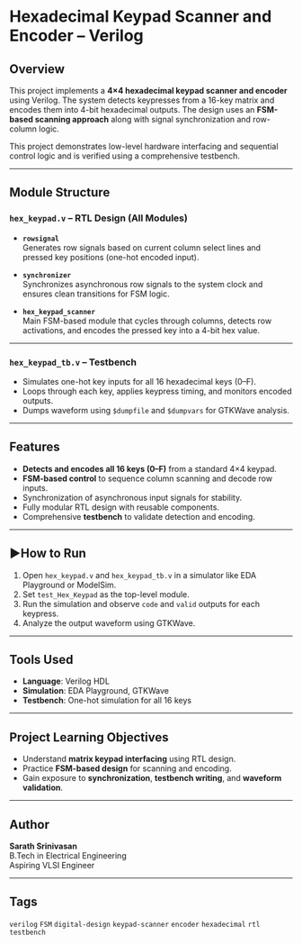 # Hexadecimal Keypad Scanner and Encoder – Verilog

## Overview
This project implements a **4×4 hexadecimal keypad scanner and encoder** using Verilog. The system detects keypresses from a 16-key matrix and encodes them into 4-bit hexadecimal outputs. The design uses an **FSM-based scanning approach** along with signal synchronization and row-column logic.

This project demonstrates low-level hardware interfacing and sequential control logic and is verified using a comprehensive testbench.

---

## Module Structure

### `hex_keypad.v` – RTL Design (All Modules)
- **`rowsignal`**  
  Generates row signals based on current column select lines and pressed key positions (one-hot encoded input).

- **`synchronizer`**  
  Synchronizes asynchronous row signals to the system clock and ensures clean transitions for FSM logic.

- **`hex_keypad_scanner`**  
  Main FSM-based module that cycles through columns, detects row activations, and encodes the pressed key into a 4-bit hex value.

---

### `hex_keypad_tb.v` – Testbench
- Simulates one-hot key inputs for all 16 hexadecimal keys (0–F).
- Loops through each key, applies keypress timing, and monitors encoded outputs.
- Dumps waveform using `$dumpfile` and `$dumpvars` for GTKWave analysis.

---

## Features
- **Detects and encodes all 16 keys (0–F)** from a standard 4×4 keypad.
- **FSM-based control** to sequence column scanning and decode row inputs.
- Synchronization of asynchronous input signals for stability.
- Fully modular RTL design with reusable components.
- Comprehensive **testbench** to validate detection and encoding.

---

## ▶How to Run
1. Open `hex_keypad.v` and `hex_keypad_tb.v` in a simulator like EDA Playground or ModelSim.
2. Set `test_Hex_Keypad` as the top-level module.
3. Run the simulation and observe `code` and `valid` outputs for each keypress.
4. Analyze the output waveform using GTKWave.

---

## Tools Used
- **Language**: Verilog HDL  
- **Simulation**: EDA Playground, GTKWave  
- **Testbench**: One-hot simulation for all 16 keys

---

## Project Learning Objectives
- Understand **matrix keypad interfacing** using RTL design.
- Practice **FSM-based design** for scanning and encoding.
- Gain exposure to **synchronization**, **testbench writing**, and **waveform validation**.

---

## Author
**Sarath Srinivasan**  
B.Tech in Electrical Engineering  
Aspiring VLSI Engineer

---

## Tags
`verilog` `FSM` `digital-design` `keypad-scanner` `encoder` `hexadecimal` `rtl` `testbench`
